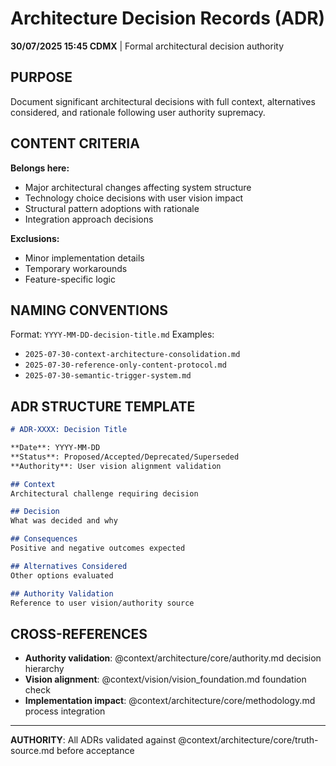 # Architecture Decision Records (ADR)

**30/07/2025 15:45 CDMX** | Formal architectural decision authority

## PURPOSE
Document significant architectural decisions with full context, alternatives considered, and rationale following user authority supremacy.

## CONTENT CRITERIA
**Belongs here:**
- Major architectural changes affecting system structure
- Technology choice decisions with user vision impact
- Structural pattern adoptions with rationale
- Integration approach decisions

**Exclusions:**
- Minor implementation details
- Temporary workarounds
- Feature-specific logic

## NAMING CONVENTIONS
Format: `YYYY-MM-DD-decision-title.md`
Examples:
- `2025-07-30-context-architecture-consolidation.md`
- `2025-07-30-reference-only-content-protocol.md`
- `2025-07-30-semantic-trigger-system.md`

## ADR STRUCTURE TEMPLATE
```markdown
# ADR-XXXX: Decision Title

**Date**: YYYY-MM-DD
**Status**: Proposed/Accepted/Deprecated/Superseded
**Authority**: User vision alignment validation

## Context
Architectural challenge requiring decision

## Decision
What was decided and why

## Consequences
Positive and negative outcomes expected

## Alternatives Considered
Other options evaluated

## Authority Validation
Reference to user vision/authority source
```

## CROSS-REFERENCES
- **Authority validation**: @context/architecture/core/authority.md decision hierarchy
- **Vision alignment**: @context/vision/vision_foundation.md foundation check
- **Implementation impact**: @context/architecture/core/methodology.md process integration

---
**AUTHORITY**: All ADRs validated against @context/architecture/core/truth-source.md before acceptance